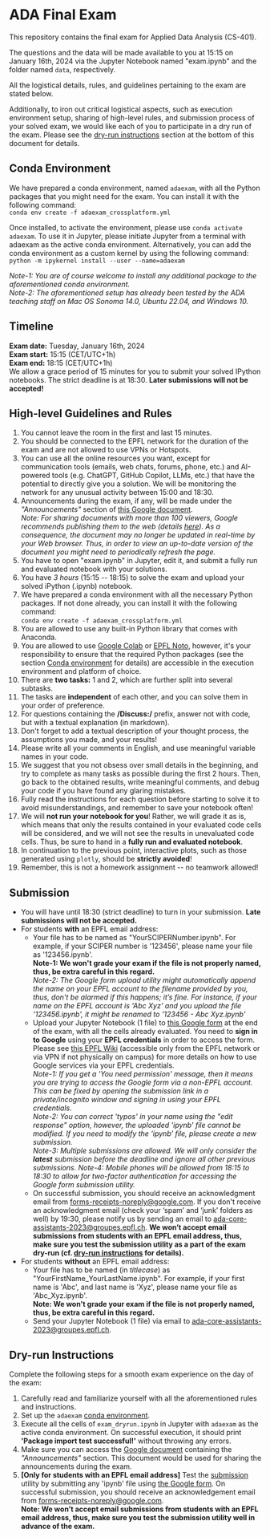 # ADA Final Exam

This repository contains the final exam for Applied Data Analysis (CS-401).

The questions and the data will be made available to you at 15:15 on January 16th, 2024 via the Jupyter Notebook named "exam.ipynb" and the folder named `data`, respectively.

All the logistical details, rules, and guidelines pertaining to the exam are stated below.

Additionally, to iron out critical logistical aspects, such as execution environment setup, sharing of high-level rules, and submission process of your solved exam, we would like each of you to participate in a dry run of the exam. Please see the [dry-run instructions](#Dry-run-Instructions) section at the bottom of this document for details.

## Conda Environment
We have prepared a conda environment, named `adaexam`, with all the Python packages that you might need for the exam. You can install it with the following command:   
`conda env create -f adaexam_crossplatform.yml`

Once installed, to activate the environment, please use `conda activate adaexam`. To use it in Jupyter, please initiate Jupyter from a terminal with adaexam as the active conda environment. Alternatively, you can add the conda environment as a custom kernel by using the following command:   
`python -m ipykernel install --user --name=adaexam`

*Note-1: You are of course welcome to install any additional package to the aforementioned conda environment.*   
*Note-2: The aforementioned setup has already been tested by the ADA teaching staff on Mac OS Sonoma 14.0, Ubuntu 22.04, and Windows 10.*

## Timeline
**Exam date:** Tuesday, January 16th, 2024   
**Exam start:** 15:15 (CET/UTC+1h)   
**Exam end:** 18:15 (CET/UTC+1h)   
We allow a grace period of 15 minutes for you to submit your solved IPython notebooks. The strict deadline is at 18:30. **Later submissions will not be accepted!**

## High-level Guidelines and Rules

1. You cannot leave the room in the first and last 15 minutes.
2. You should be connected to the EPFL network for the duration of the exam and are not allowed to use VPNs or Hotspots.
3. You can use all the online resources you want, except for communication tools (emails, web chats, forums, phone, etc.) and AI-powered tools (e.g. ChatGPT, GitHub Copilot, LLMs, etc.) that have the potential to directly give you a solution. We will be monitoring the network for any unusual activity between 15:00 and 18:30.
4. Announcements during the exam, if any, will be made under the *"Announcements"* section of [this Google document](https://docs.google.com/document/d/e/2PACX-1vTSbODYQJmSJa3j_u_OVK5tc3qW6RNx_kFQVzqXBISfzlGwp2ZSOKbWCWuyyh-kLWyzvYYgXXK2dAz1/pub).   
   *Note: For sharing documents with more than 100 viewers, Google recommends publishing them to the web (details [here](https://support.google.com/a/users/answer/9308870?hl=en)). As a consequence, the document may no longer be updated in real-time by your Web browser. Thus, in order to view an up-to-date version of the document you might need to periodically refresh the page.*   
5. You have to open "exam.ipynb" in Jupyter, edit it, and submit a fully run and evaluated notebook with your solutions.
6. You have *3 hours* (15:15 -- 18:15) to solve the exam and upload your solved iPython (.ipynb) notebook.
7. We have prepared a conda environment with all the necessary Python packages. If not done already, you can install it with the following command:   
`conda env create -f adaexam_crossplatform.yml`
8. You are allowed to use any built-in Python library that comes with Anaconda.
9. You are allowed to use [Google Colab](https://colab.research.google.com/) or [EPFL Noto](https://noto.epfl.ch), however, it's your responsibility to ensure that the required Python packages (see the section [Conda environment](#Conda-environment) for details) are accessible in the execution environment and platform of choice.
10. There are **two tasks:** 1 and 2, which are further split into several subtasks.
11. The tasks are **independent** of each other, and you can solve them in your order of preference.
12. For questions containing the **/Discuss:/** prefix, answer not with code, but with a textual explanation (in markdown).
13. Don't forget to add a textual description of your thought process, the assumptions you made, and your results!
14. Please write all your comments in English, and use meaningful variable names in your code.
15. We suggest that you not obsess over small details in the beginning, and try to complete as many tasks as possible during the first 2 hours. Then, go back to the obtained results, write meaningful comments, and debug your code if you have found any glaring mistakes.
16. Fully read the instructions for each question before starting to solve it to avoid misunderstandings, and remember to save your notebook often!
17. We will **not run your notebook for you**! Rather, we will grade it as is, which means that only the results contained in your evaluated code cells will be considered, and we will not see the results in unevaluated code cells. Thus, be sure to hand in a **fully run and evaluated notebook**.
18. In continuation to the previous point, interactive plots, such as those generated using `plotly`, should be **strictly avoided**!
19. Remember, this is not a homework assignment -- no teamwork allowed!

## Submission
* You will have until 18:30 (strict deadline) to turn in your submission. **Late submissions will not be accepted.**
* For students **with** an EPFL email address:
   * Your file has to be named as "YourSCIPERNumber.ipynb". For example, if your SCIPER number is '123456', please name your file as '123456.ipynb'.   
   **Note-1: We won't grade your exam if the file is not properly named, thus, be extra careful in this regard.**   
   *Note-2: The Google form upload utility might automatically append the name on your EPFL account to the filename provided by you, thus, don't be alarmed if this happens; it’s fine. For instance, if your name on the EPFL account is 'Abc Xyz' and you upload the file '123456.ipynb', it might be renamed to '123456 - Abc Xyz.ipynb'*
   * Upload your Jupyter Notebook (1 file) to [this Google form](https://forms.gle/gw15AG68h3WbmMHJ6) at the end of the exam, with all the cells already evaluated. You need to **sign in to Google** using your **EPFL credentials** in order to access the form. Please see [this EPFL Wiki](https://wiki.epfl.ch/help-gdrive-en) (accessible only from the EPFL network or via VPN if not physically on campus) for more details on how to use Google services via your EPFL credentials.   
   *Note-1: If you get a 'You need permission' message, then it means you are trying to access the Google form via a non-EPFL account. This can be fixed by opening the submission link in a private/incognito window and signing in using your EPFL credentials.*   
   *Note-2: You can correct 'typos' in your name using the "edit response" option, however, the uploaded 'ipynb' file cannot be modified. If you need to modify the ‘ipynb’ file, please create a new submission.*   
   *Note-3: Multiple submissions are allowed. We will only consider the **latest** submission before the deadline and ignore all other previous submissions.*
   *Note-4: Mobile phones will be allowed from 18:15 to 18:30 to allow for two-factor authentication for accessing the Google form submission utility.*   
   * On successful submission, you should receive an acknowledgment email from forms-receipts-noreply@google.com. If you don't receive an acknowledgment email (check your ‘spam’ and ‘junk’ folders as well) by 19:30, please notify us by sending an email to ada-core-assistants-2023@groupes.epfl.ch.
   **We won’t accept email submissions from students with an EPFL email address, thus, make sure you test the submission utility as a part of the exam dry-run (cf. [dry-run instructions](#Dry-run-Instructions) for details).**
* For students **without** an EPFL email address:
   * Your file has to be named (in *titlecase*) as "YourFirstName_YourLastName.ipynb". For example, if your first name is 'Abc', and last name is 'Xyz', please name your file as 'Abc_Xyz.ipynb'.   
   **Note: We won't grade your exam if the file is not properly named, thus, be extra careful in this regard.**   
   * Send your Jupyter Notebook (1 file) via email to ada-core-assistants-2023@groupes.epfl.ch.

## Dry-run Instructions

Complete the following steps for a smooth exam experience on the day of the exam:
1. Carefully read and familiarize yourself with all the aforementioned rules and instructions.
2. Set up the `adaexam` [conda environment](#Conda-Environment).
3. Execute all the cells of `exam_dryrun.ipynb` in Jupyter with `adaexam` as the active conda environment. On successful execution, it should print **'Package import test successful!'** without throwing any errors.
4. Make sure you can access the [Google document](https://docs.google.com/document/d/e/2PACX-1vTSbODYQJmSJa3j_u_OVK5tc3qW6RNx_kFQVzqXBISfzlGwp2ZSOKbWCWuyyh-kLWyzvYYgXXK2dAz1/pub) containing the *"Announcements"* section. This document would be used for sharing the announcements during the exam.
5. **[Only for students with an EPFL email address]** Test the [submission](#Submission) utility by submitting any 'ipynb' file using [the Google form](https://forms.gle/gw15AG68h3WbmMHJ6). On successful submission, you should receive an acknowledgement email from forms-receipts-noreply@google.com.   
**Note: We won’t accept email submissions from students with an EPFL email address, thus, make sure you test the submission utility well in advance of the exam.**
